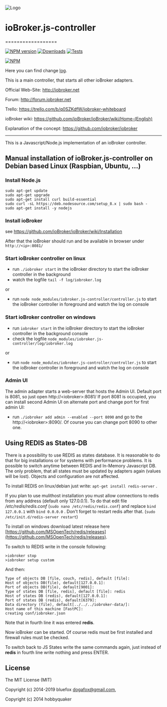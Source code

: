 ![Logo](lib/img/iobroker.png)
# ioBroker.js-controller
==================

[![NPM version](http://img.shields.io/npm/v/iobroker.js-controller.svg)](https://www.npmjs.com/package/iobroker.js-controller)
[![Downloads](https://img.shields.io/npm/dm/iobroker.js-controller.svg)](https://www.npmjs.com/package/iobroker.js-controller)
[![Tests](http://img.shields.io/travis/ioBroker/ioBroker.js-controller/master.svg)](https://travis-ci.org/ioBroker/ioBroker.js-controller)

[![NPM](https://nodei.co/npm/iobroker.js-controller.png?downloads=true)](https://nodei.co/npm/iobroker.js-controller/)

Here you can find change [log](CHANGELOG.md).

This is a main controller, that starts all other ioBroker adapters.

Official Web-Site: http://iobroker.net

Forum: http://forum.iobroker.net

Trello: https://trello.com/b/q0SZKdfW/iobroker-whiteboard

ioBroker wiki: https://github.com/ioBroker/ioBroker/wiki/Home-(English)

Explanation of the concept: https://github.com/iobroker/iobroker

----------------------------------------------------------------------

This is a Javascript/Node.js implementation of an ioBroker controller.

## Manual installation of ioBroker.js-controller on Debian based Linux (Raspbian, Ubuntu, ...)

### Install Node.js

```
sudo apt-get update
sudo apt-get upgrade
sudo apt-get install curl build-essential
sudo curl -sL https://deb.nodesource.com/setup_8.x | sudo bash -
sudo apt-get install -y nodejs
```

### Install ioBroker 

see https://github.com/ioBroker/ioBroker/wiki/Installation

After that the ioBroker should run and be available in browser under ```http://<ip>:8081/```

### Start ioBroker controller on linux

* run ```./iobroker start``` in the ioBroker directory to start the ioBroker controller in the background
* watch the logfile ```tail -f log/iobroker.log```

or

* run ```node node_modules/iobroker.js-controller/controller.js``` to start the ioBroker controller in foreground and watch the log on console

### Start ioBroker controller on windows

* run ```iobroker start``` in the ioBroker directory to start the ioBroker controller in the background console
* check the logfile ```node_modules/iobroker.js-controller/log/iobroker.log```

or

* run ```node node_modules/iobroker.js-controller/controller.js``` to start the ioBroker controller in foreground and watch the log on console

### Admin UI

The admin adapter starts a web-server that hosts the Admin UI. Default port is 8081, so just open http://&lt;iobroker&gt;:8081/
If port 8081 is occupied, you can install second Admin UI on alternate port and change port for first admin UI:

* run ```./iobroker add admin --enabled --port 8090``` and go to the http://&lt;iobroker&gt;:8090/. Of course you can change port 8090 to other one.

## Using REDIS as States-DB
There is a possibility to use REDIS as states database. It is reasonable to do that for big installations or for systems with performance problems.
It is possible to switch anytime between REDIS and In-Memory Javascript DB. The only problem, that all states must be updated by adapters again (values will be lost).
Objects and configuration are not affected.

To install REDIS on linux/debian just write: ```apt-get install redis-server``` .

If you plan to use mulithost installation you must allow connections to redis from any address (default only 127.0.0.1).
To do that edit file */etc/redis/redis.conf* (```sudo nano /etc/redis/redis.conf```) and replace ```bind 127.0.0.1``` with ```bind 0.0.0.0``` .
Don't forget to restart redis after that. (```sudo /etc/init.d/redis-server restart```)

To install on windows download latest release here [https://github.com/MSOpenTech/redis/releases](https://github.com/MSOpenTech/redis/releases).

To switch to REDIS write in the console following:

```
>iobroker stop
>iobroker setup custom
```

And then:

```
Type of objects DB [file, couch, redis], default [file]:
Host of objects DB(file), default[127.0.0.1]:
Port of objects DB(file), default[9001]:
Type of states DB [file, redis], default [file]: redis
Host of states DB (redis), default[127.0.0.1]:
Port of states DB (redis), default[6379]:
Data directory (file), default[../../../iobroker-data/]:
Host name of this machine [FastPC]:
creating conf/iobroker.json
```

Note that in fourth line it was entered **redis**.

Now ioBroker can be started.
Of course redis must be first installed and firewall rules must be checked.

To switch back to JS States write the same commands again, just instead of **redis** in fourth line write nothing and press ENTER.

## License 

The MIT License (MIT)

Copyright (c) 2014-2019 bluefox <dogafox@gmail.com>,

Copyright (c) 2014      hobbyquaker
